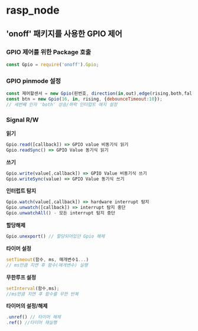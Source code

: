 # rasp_node

## 'onoff' 패키지를 사용한 GPIO 제어

### GPIO 제어를 위한 Package 호출
```js
const Gpio = require('onoff').Gpio;
```
### GPIO pinmode 설정
```js
const 제어할센서 = new Gpio(핀번호, direction(in,out),edge(rising,both,falling,both,[option])
const btn = new Gpio(16, in, rising, {debounceTimeout:10});
// 세번쨰 인자 'both' 상승/하락 인터럽트 에지 설정
```
### Signal R/W
**읽기**
```js
Gpio.read([callback]) => GPIO value 비동기식 읽기
Gpio.readSync() => GPIO Value 동기식 읽기
```
**쓰기**
```js
Gpio.write(value[,callback]) => GPIO Value 비동기식 쓰기
Gpio.writeSync(value) => GPIO Value 동기식 쓰기
```
**인터럽트 탐지**
```js
Gpio.watch(value[,callback]) => hardware interrupt 탐지
Gpio.unwatch([callback]) => interrupt 탐지 중단
Gpio.unwatchAll() - 모든 interrupt 탐지 중단
```
**할당해제**
```js
Gpio.unexport() // 할당되어있던 Gpio 해제
```

**타이머 설정**
```js
setTimeout(함수, ms, 매개변수1...)
// ms만큼 지연 후 함수(매개변수) 실행
```

**무한루프 설정**
```js
setInterval(함수,ms);
//ms만큼 지연 후 함수를 무한 반복
```
**타이머의 설정/해제**
```js
.unref() // 타이머 해제
.ref() //타이머 재실행
```